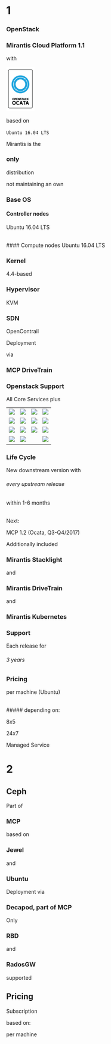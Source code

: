 <!-- .slide: data-background-image="images/mirantis-logo.svg" data-background-size="auto 90%" -->


<!-- Slide -->
# 1
### OpenStack


<!-- Slide -->
### Mirantis Cloud Platform 1.1
with

<img src="images/openstack/openstack-ocata-release-logo-480.png" style="width:15%;">

based on

`Ubuntu 16.04 LTS`


<!-- Slide -->
Mirantis is the

### only

distribution

not maintaining an own

### Base OS


<!-- Slide -->
#### Controller nodes
Ubuntu 16.04 LTS

<br>
#### Compute nodes <!-- .element class="fragment" data-fragment-index="1"-->
Ubuntu 16.04 LTS <!-- .element class="fragment" data-fragment-index="1"-->


<!-- Slide -->
### Kernel
4.4-based

### Hypervisor
KVM

### SDN
OpenContrail


<!-- Slide -->
Deployment

via
### MCP DriveTrain


<!-- Slide -->
### Openstack Support

All Core Services plus

<table>
<tr>
    <td><img src="images/openstack/barbican-notsupported.svg"></td>
    <td><img src="images/openstack/ceilometer.svg"></td>
    <td><img src="images/openstack/designate.svg"></td>
    <td><img src="images/openstack/fuel-notsupported.svg"></td>
</tr>
<tr>
    <td><img src="images/openstack/heat.svg"></td>
    <td><img src="images/openstack/horizon.svg"></td>
    <td><img src="images/openstack/ironic.svg"></td>
    <td><img src="images/openstack/magnum-notsupported.svg"></td>
</tr>
<tr>
    <td><img src="images/openstack/manila-notsupported.svg"></td>
    <td><img src="images/openstack/mistral-notsupported.svg"></td>
    <td><img src="images/openstack/murano.svg"></td>
    <td><img src="images/openstack/sahara.svg"></td>
</tr>
<tr>
    <td><img src="images/openstack/tempest-notsupported.svg"></td>
    <td><img src="images/openstack/trove-notsupported.svg"></td>
    <td></td>
    <td><img src="images/openstack/legend.svg"></td>
</tr>
</table>


<!-- Slide -->
### Life Cycle
New downstream version with

###### every upstream release

within 1-6 months

<br>
Next:

MCP 1.2 (Ocata, Q3-Q4/2017)


<!-- Slide -->
Additionally included

### Mirantis Stacklight
and
### Mirantis DriveTrain
and
### Mirantis Kubernetes



<!-- Slide -->
### Support
Each release for
###### 3 years


<!-- Slide -->
### Pricing

per machine (Ubuntu)

<br>
##### depending on:

8x5

24x7

Managed Service


<!-- Slide -->
# 2
## Ceph


<!-- Slide -->
Part of
### MCP

based on <!-- .element class="fragment" data-fragment-index="1"-->

### Jewel <!-- .element class="fragment" data-fragment-index="1"-->
and <!-- .element class="fragment" data-fragment-index="1"-->
### Ubuntu <!-- .element class="fragment" data-fragment-index="1"-->



<!-- Slide -->
Deployment via
### Decapod, part of MCP



<!-- Slide -->
Only
### RBD
and
### RadosGW
supported


<!-- Slide -->
## Pricing
Subscription

based on:

per machine
